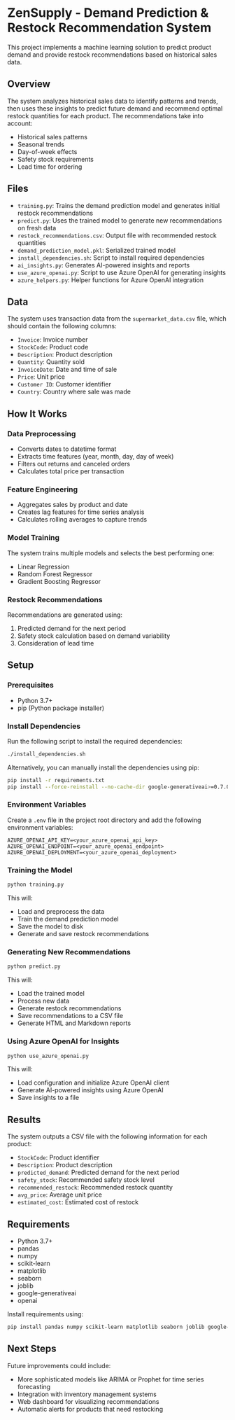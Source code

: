 # ZenSupply - Demand Prediction & Restock Recommendation System

This project implements a machine learning solution to predict product demand and provide restock recommendations based on historical sales data.

## Overview

The system analyzes historical sales data to identify patterns and trends, then uses these insights to predict future demand and recommend optimal restock quantities for each product. The recommendations take into account:

- Historical sales patterns
- Seasonal trends
- Day-of-week effects
- Safety stock requirements
- Lead time for ordering

## Files

- `training.py`: Trains the demand prediction model and generates initial restock recommendations
- `predict.py`: Uses the trained model to generate new recommendations on fresh data
- `restock_recommendations.csv`: Output file with recommended restock quantities
- `demand_prediction_model.pkl`: Serialized trained model
- `install_dependencies.sh`: Script to install required dependencies
- `ai_insights.py`: Generates AI-powered insights and reports
- `use_azure_openai.py`: Script to use Azure OpenAI for generating insights
- `azure_helpers.py`: Helper functions for Azure OpenAI integration

## Data

The system uses transaction data from the `supermarket_data.csv` file, which should contain the following columns:

- `Invoice`: Invoice number
- `StockCode`: Product code
- `Description`: Product description
- `Quantity`: Quantity sold
- `InvoiceDate`: Date and time of sale
- `Price`: Unit price
- `Customer ID`: Customer identifier
- `Country`: Country where sale was made

## How It Works

### Data Preprocessing

- Converts dates to datetime format
- Extracts time features (year, month, day, day of week)
- Filters out returns and canceled orders
- Calculates total price per transaction

### Feature Engineering

- Aggregates sales by product and date
- Creates lag features for time series analysis
- Calculates rolling averages to capture trends

### Model Training

The system trains multiple models and selects the best performing one:
- Linear Regression
- Random Forest Regressor
- Gradient Boosting Regressor

### Restock Recommendations

Recommendations are generated using:
1. Predicted demand for the next period
2. Safety stock calculation based on demand variability
3. Consideration of lead time

## Setup

### Prerequisites

- Python 3.7+
- pip (Python package installer)

### Install Dependencies

Run the following script to install the required dependencies:

```bash
./install_dependencies.sh
```

Alternatively, you can manually install the dependencies using pip:

```bash
pip install -r requirements.txt
pip install --force-reinstall --no-cache-dir google-generativeai>=0.7.0
```

### Environment Variables

Create a `.env` file in the project root directory and add the following environment variables:

```
AZURE_OPENAI_API_KEY=<your_azure_openai_api_key>
AZURE_OPENAI_ENDPOINT=<your_azure_openai_endpoint>
AZURE_OPENAI_DEPLOYMENT=<your_azure_openai_deployment>
```

### Training the Model

```bash
python training.py
```

This will:
- Load and preprocess the data
- Train the demand prediction model
- Save the model to disk
- Generate and save restock recommendations

### Generating New Recommendations

```bash
python predict.py
```

This will:
- Load the trained model
- Process new data
- Generate restock recommendations
- Save recommendations to a CSV file
- Generate HTML and Markdown reports

### Using Azure OpenAI for Insights

```bash
python use_azure_openai.py
```

This will:
- Load configuration and initialize Azure OpenAI client
- Generate AI-powered insights using Azure OpenAI
- Save insights to a file

## Results

The system outputs a CSV file with the following information for each product:

- `StockCode`: Product identifier
- `Description`: Product description
- `predicted_demand`: Predicted demand for the next period
- `safety_stock`: Recommended safety stock level
- `recommended_restock`: Recommended restock quantity
- `avg_price`: Average unit price
- `estimated_cost`: Estimated cost of restock

## Requirements

- Python 3.7+
- pandas
- numpy
- scikit-learn
- matplotlib
- seaborn
- joblib
- google-generativeai
- openai

Install requirements using:

```bash
pip install pandas numpy scikit-learn matplotlib seaborn joblib google-generativeai openai
```

## Next Steps

Future improvements could include:
- More sophisticated models like ARIMA or Prophet for time series forecasting
- Integration with inventory management systems
- Web dashboard for visualizing recommendations
- Automatic alerts for products that need restocking